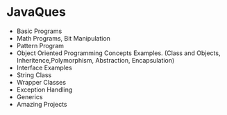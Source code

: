 # JavaQues
- Basic Programs
- Math Programs, Bit Manipulation
- Pattern Program
- Object Oriented Programming Concepts Examples. (Class and Objects, Inheritence,Polymorphism, Abstraction, Encapsulation)
- Interface Examples
- String Class
- Wrapper Classes
- Exception Handling
- Generics
- Amazing Projects
